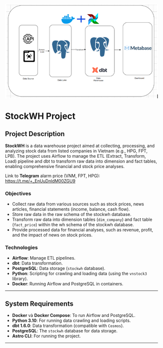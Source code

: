 ![alt text](image.png)

# StockWH Project

## Project Description

**StockWH** is a data warehouse project aimed at collecting, processing, and analyzing stock data from listed companies in Vietnam (e.g., HPG, FPT, LPB). The project uses Airflow to manage the ETL (Extract, Transform, Load) pipeline and dbt to transform raw data into dimension and fact tables, enabling comprehensive financial and stock price analyses.

Link to **Telegram** alarm price (VNM, FPT, HPG): https://t.me/+_EnUuDnldM00ZGU9

### Objectives
- Collect raw data from various sources such as stock prices, news articles, financial statements (income, balance, cash flow).
- Store raw data in the raw schema of the stockwh database.
- Transform raw data into dimension tables (`dim_company`) and fact table (`fact_price`) within the wh schema of the stockwh database.
- Provide processed data for financial analyses, such as revenue, profit, and the impact of news on stock prices.

### Technologies
- **Airflow**: Manage ETL pipelines.
- **dbt**: Data transformation.
- **PostgreSQL**: Data storage (`stockwh` database).
- **Python**: Scripting for crawling and loading data (using the `vnstock3` library).
- **Docker**: Running Airflow and PostgreSQL in containers.

---

## System Requirements

- **Docker** và **Docker Compose**: To run Airflow and PostgreSQL.
- **Python 3.10**: For running data crawling and loading scripts.
- **dbt 1.6.0**: Data transformation (compatible with `Cosmos`).
- **PostgreSQL**: The `stockwh` database for data storage.
- **Astro CLI**: For running the project.

---
